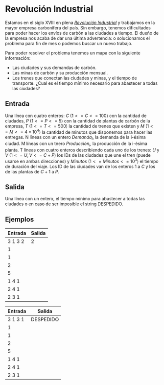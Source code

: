 # Revolución Industrial

Estamos en el siglo XVIII en plena [_Revolución Industrial_](https://es.wikipedia.org/wiki/Revoluci%C3%B3n_Industrial) y trabajamos en la mayor empresa carbonífera del país. Sin embargo, tenemos dificultades para poder hacer los envíos de carbón a las ciudades a tiempo. El dueño de la empresa nos acaba de dar una última advertencia: o solucionamos el problema para fin de mes o podemos buscar un nuevo trabajo.

Para poder resolver el problema tenemos un mapa con la siguiente información:
- Las ciudades y sus demandas de carbón.
- Las minas de carbón y su producción mensual.
- Los trenes que conectan las ciudades y minas, y el tiempo de transporte.
¿Cual es el tiempo mínimo necesario para abastecer a todas las ciudades?

## Entrada
Una línea con cuatro enteros: $C$ $(1 <= C <= 100)$ con la cantidad de ciudades, $P$ $(1 <= P <= 5)$ con la cantidad de plantas de carbón de la empresa, $T$ $(1 <= T <= 500)$ la cantidad de trenes que existen y $M$ $(1 <= M <= 4*10^4)$ la cantidad de minutos que disponemos para hacer las entregas.
N líneas con un entero $Demanda_i$, la demanda de la i-ésima ciudad.
M líneas con un tnero $Producción_i$, la producción de la i-ésima planta.
T líneas con cuatro enteros describiendo cada uno de los trenes: $U$ y $V$ $(1 <= U,V <= C+P)$ los IDs de las ciudades que une el tren (puede usarse en ambas direcciones) y $Minutos$ $(1 <= Minutos <= 10^3)$ el tiempo de duración del viaje. Los ID de las ciudades van de los enteros $1$ a $C$ y los de las plantas de $C+1$ a $P$.

## Salida
Una línea con un entero, el tiempo mínimo para abastecer a todas las ciudades o en caso de ser imposible el string DESPEDIDO.

## Ejemplos
|Entrada|Salida|
|-|-|
|3 1 3 2 |2|
|1||
|1||
|2||
|5||
|1 4 1||
|2 4 1||
|2 3 1||

|Entrada|Salida|
|-|-|
|3 1 3 1 |DESPEDIDO|
|1||
|1||
|2||
|5||
|1 4 1||
|2 4 1||
|2 3 1||
